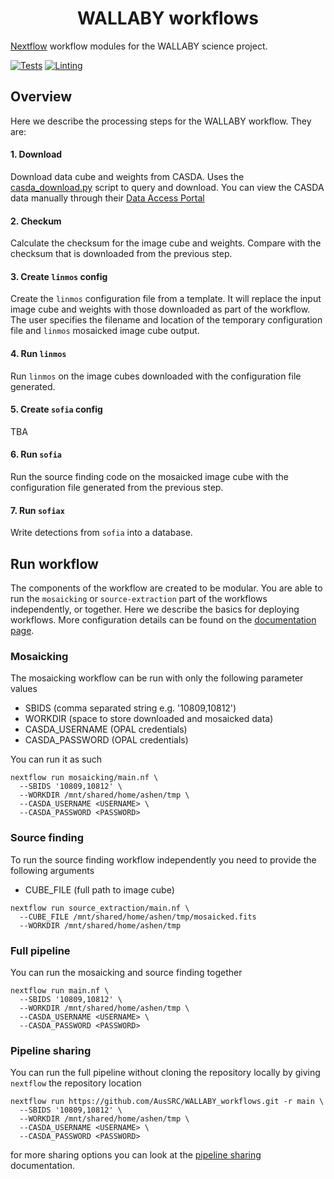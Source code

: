 <h1 align="center">WALLABY workflows</h1>

[Nextflow](https://www.nextflow.io/) workflow modules for the WALLABY science project.

[![Tests](https://github.com/AusSRC/WALLABY_workflows/actions/workflows/tests.yaml/badge.svg)](https://github.com/AusSRC/WALLABY_workflows/actions/workflows/tests.yaml)
[![Linting](https://github.com/AusSRC/WALLABY_workflows/actions/workflows/lint.yaml/badge.svg)](https://github.com/AusSRC/WALLABY_workflows/actions/workflows/lint.yaml)

## Overview

Here we describe the processing steps for the WALLABY workflow. They are:

#### 1. Download

Download data cube and weights from CASDA. Uses the [casda_download.py](mosaicking/scripts/casda_download.py) script to query and download. You can view the CASDA data manually through their [Data Access Portal](https://data.csiro.au/collections/domain/casdaObservation/search/)

#### 2. Checkum

Calculate the checksum for the image cube and weights. Compare with the checksum that is downloaded from the previous step.

#### 3. Create `linmos` config

Create the `linmos` configuration file from a template. It will replace the input image cube and weights with those downloaded as part of the workflow. The user specifies the filename and location of the temporary configuration file and `linmos` mosaicked image cube output.

#### 4. Run `linmos`

Run `linmos` on the image cubes downloaded with the configuration file generated.

#### 5. Create `sofia` config

TBA

#### 6. Run `sofia`

Run the source finding code on the mosaicked image cube with the configuration file generated from the previous step. 

#### 7. Run `sofiax`

Write detections from `sofia` into a database.

## Run workflow

The components of the workflow are created to be modular. You are able to run the `mosaicking` or `source-extraction` part of the workflows independently, or together. Here we describe the basics for deploying workflows. More configuration details can be found on the [documentation page](https://aussrc.github.io/WALLABY_workflows/).

### Mosaicking

The mosaicking workflow can be run with only the following parameter values

* SBIDS (comma separated string e.g. '10809,10812')
* WORKDIR (space to store downloaded and mosaicked data)
* CASDA_USERNAME (OPAL credentials)
* CASDA_PASSWORD (OPAL credentials)

You can run it as such

```
nextflow run mosaicking/main.nf \
  --SBIDS '10809,10812' \
  --WORKDIR /mnt/shared/home/ashen/tmp \
  --CASDA_USERNAME <USERNAME> \
  --CASDA_PASSWORD <PASSWORD>
```

### Source finding

To run the source finding workflow independently you need to provide the following arguments

* CUBE_FILE (full path to image cube)

```
nextflow run source_extraction/main.nf \
  --CUBE_FILE /mnt/shared/home/ashen/tmp/mosaicked.fits
  --WORKDIR /mnt/shared/home/ashen/tmp
```

### Full pipeline

You can run the mosaicking and source finding together

```
nextflow run main.nf \
  --SBIDS '10809,10812' \
  --WORKDIR /mnt/shared/home/ashen/tmp \
  --CASDA_USERNAME <USERNAME> \
  --CASDA_PASSWORD <PASSWORD>
```

### Pipeline sharing

You can run the full pipeline without cloning the repository locally by giving `nextflow` the repository location

```
nextflow run https://github.com/AusSRC/WALLABY_workflows.git -r main \
  --SBIDS '10809,10812' \
  --WORKDIR /mnt/shared/home/ashen/tmp \
  --CASDA_USERNAME <USERNAME> \
  --CASDA_PASSWORD <PASSWORD>
```

for more sharing options you can look at the [pipeline sharing](https://www.nextflow.io/blog/2014/share-nextflow-pipelines-with-github.html) documentation. 
